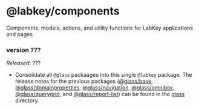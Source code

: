 # @labkey/components

Components, models, actions, and utility functions for LabKey applications and pages.

### version ???
*Released*: ???
* Consolidate all `@glass` packaages into this single `@labkey` package. The release notes for the previous
packages ([@glass/base](../glass/base.md), 
[@glass/domainproperties](../glass/domainproperties.md),  [@glass/navigation](../glass/navigation.md), [@glass/omnibox](../glass/omnibox.md), [@glass/querygrid](../glass/querygrid.md), and [@glass/report-list](../glass/report-list.md))
can be found in the [glass](../glass) directory.
  
